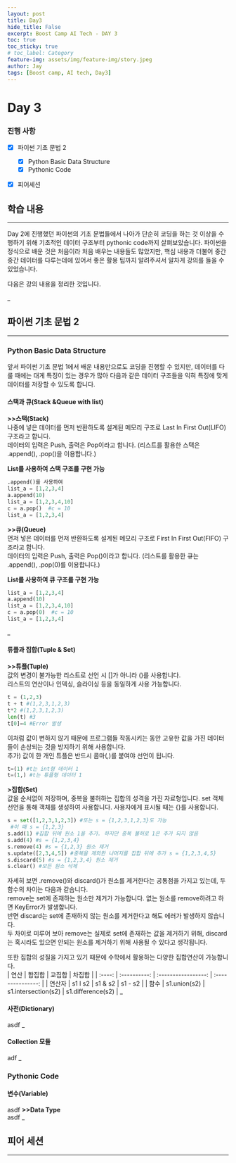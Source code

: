 ```yaml
---
layout: post
title: Day3
hide_title: False
excerpt: Boost Camp AI Tech - DAY 3
toc: true
toc_sticky: true
# toc_label: Category
feature-img: assets/img/feature-img/story.jpeg
author: Jay
tags: [Boost camp, AI tech, Day3]
---
```


# Day 3

### 진행 사항
  - [x] 파이썬 기초 문법 2
      - [x] Python Basic Data Structure
      - [x] Pythonic Code
  - [x] 피어세션


## 학습 내용
---
Day 2에 진행했던 파이썬의 기초 문법들에서 나아가 단순히 코딩을 하는 것 이상을 수행하기 위해 기초적인 데이터 구조부터 pythonic code까지 살펴보았습니다. 파이썬을 정식으로 배운 것은 처음이라 처음 배우는 내용들도 많았지만, 핵심 내용과 더불어 중간중간 데이터를 다루는데에 있어서 좋은 활용 팁까지 알려주셔서 알차게 강의를 들을 수 있었습니다.

다음은 강의 내용을 정리한 것입니다.

_   

## 파이썬 기초 문법 2
---
### Python Basic Data Structure
앞서 파이썬 기초 문법 1에서 배운 내용만으로도 코딩을 진행할 수 있지만, 데이터를 다룰 때에는 대게 특징이 있는 경우가 많아 다음과 같은 데이터 구조들을 익혀 특징에 맞게 데이터를 저장할 수 있도록 합니다.   
#### **스택과 큐(Stack &Queue with list)**
**>>스택(Stack)**   
나중에 넣은 데이터를 먼저 반환하도록 설계된 메모리 구조로 Last In First Out(LIFO) 구조라고 합니다.   
데이터의 입력은 Push, 출력은 Pop이라고 합니다. (리스트를 활용한 스택은 .append(), .pop()을 이용합니다.)   

**List를 사용하여 스택 구조를 구현 가능**   
~~~python
.append()를 사용하여 
list_a = [1,2,3,4]
a.append(10)
list_a = [1,2,3,4,10]
c = a.pop()  #c = 10
list_a = [1,2,3,4]
~~~   

**>>큐(Queue)**   
먼저 넣은 데이터를 먼저 반환하도록 설계된 메모리 구조로 First In First Out(FIFO) 구조라고 합니다.   
데이터의 입력은 Push, 출력은 Pop()이라고 합니다. (리스트를 활용한 큐는 .append(), .pop(0)를 이용합니다.)   

**List를 사용하여 큐 구조를 구현 가능**   
~~~python 
list_a = [1,2,3,4]
a.append(10)
list_a = [1,2,3,4,10]
c = a.pop(0)  #c = 10
list_a = [1,2,3,4]
~~~

_
#### **튜플과 집합(Tuple & Set)**   
**>>튜플(Tuple)**   
값의 변경이 불가능한 리스트로 선언 시 []가 아니라 ()를 사용합니다.   
리스트의 연산이나 인덱싱, 슬라이싱 등을 동일하게 사용 가능합니다.   
~~~python
t = (1,2,3)
t + t #(1,2,3,1,2,3)
t*2 #(1,2,3,1,2,3)
len(t) #3
t[0]=4 #Error 발생
~~~   
이처럼 값이 변하지 않기 때문에 프로그램들 작동시키는 동안 고유한 값을 가진 데이터들이 손상되는 것을 방지하기 위해 사용합니다.   
추가) 값이 한 개인 튜플은 반드시 콤마(,)를 붙여야 선언이 됩니다.
~~~python
t=(1) #t는 int형 데이터 1
t=(1,) #t는 튜플형 데이터 1
~~~

**>집합(Set)**   
값을 순서없이 저장하며, 중복을 불허하는 집합의 성격을 가진 자료형입니다. set 객체 선언을 통해 객체를 생성하여 사용합니다. 사용자에게 표시될 때는 {}를 사용합니다.   
~~~python
s = set([1,2,3,1,2,3]) #또는 s = {1,2,3,1,2,3}도 가능
 #이 때 s = {1,2,3}
s.add(1) #집합 뒤에 원소 1을 추가. 하지만 중복 불허로 1은 추가 되지 않음
s.add(4) #s = {1,2,3,4}
s.remove(4) #s = {1,2,3} 원소 제거
s.update([2,3,4,5]) #중복을 제외한 나머지를 집합 뒤에 추가 s = {1,2,3,4,5}
s.discard(5) #s = {1,2,3,4} 원소 제거
s.clear() #모든 원소 삭제
~~~
자세히 보면 .remove()와 discard()가 원소를 제거한다는 공통점을 가지고 있는데, 두 함수의 차이는 다음과 같습니다.   
remove는 set에 존재하는 원소만 제거가 가능합니다. 없는 원소를 remove하려고 하면 KeyError가 발생합니다.   
반면 discard는 set에 존재하지 않는 원소를 제거한다고 해도 에러가 발생하지 않습니다.   
두 차이로 미루어 보아 remove는 실제로 set에 존재하는 값을 제거하기 위해, discard는 혹시라도 있으면 안되는 원소를 제거하기 위해 사용될 수 있다고 생각됩니다.   
   
또한 집합의 성질을 가지고 있기 때문에 수학에서 활용하는 다양한 집합연산이 가능합니다.   
|  연산  |    합집합    |       교집합        |      차집합       |
| :----: | :----------: | :-----------------: | :---------------: |
| 연산자 |   s1 l s2    |       s1 & s2       |      s1 - s2      |
|  함수  | s1.union(s2) | s1.intersection(s2) | s1.difference(s2) |
_
#### **사전(Dictionary)**
asdf
_
#### **Collection 모듈**
adf
_


### Pythonic Code

#### **변수(Variable)**
asdf
**>>Data Type**   
asdf
_


## 피어 세션
---